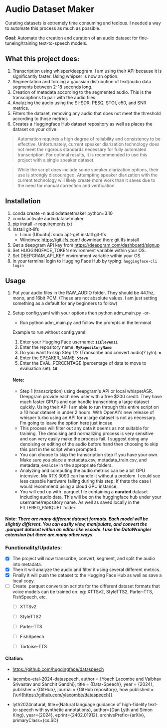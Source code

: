 # Audio Dataset Maker

Curating datasets is extremely time consuming and tedious. I needed a way to automate this process as much as possible. 

**__Goal__**: Automate the creation and curation of an audio dataset for fine-tuneing/training text-to-speech models.

## What this project does: ##
   1. Transcription using whisper/deepgram. I am using their API because it is significantly faster. Using whipser is now an option.
   2. Segmentation and forcing a gaussian distribution of text/audio data segments between 2-18 seconds long.
   3. Creation of metadata according to the segmented audio. This is the transcriptions to pair with the audio files.
   4. Analyzing the audio using the SI-SDR, PESQ, STOI, c50, and SNR metrics.
   5. Filters the dataset, removing any audio that does not meet the threshold according to those metrics
   6. Creates a Huggingface Hub dataset repository as well as places the dataset on your drive

> Automation requires a high degree of reliability and consistency to be effective. Unfortunately, current speaker diarization technology does not meet the rigorous standards necessary for fully automated transcription. For optimal results, it is recommended to use this project with a single speaker dataset.

> While the script does include some speaker diarization options, their use is strongly discouraged. Attempting speaker diarization with the current technology will likely create more work than it saves due to the need for manual correction and verification.

## Installation

1. conda create -n audiodatasetmaker python=3.10
2. conda activate audiodatasetmaker
3. pip install -r requirements.txt
4. Install git-lifs
   - Linux (Ubuntu): sudo apt-get install git-lfs 
   - Windows: https://git-lfs.com/ download then:  git lfs install 
5. Get a deepgram API key from https://deepgram.com/dashboard/signup
6. Set HUGGINGFACE_TOKEN environment variable within your OS.
7. Set DEEPGRAM_API_KEY environment variable within your OS.
8. In your terminal login to Hugging Face Hub by typing: ```huggingface-cli login```

## Usage
1. Put your audio files in the RAW_AUDIO folder. They should be 44.1hz, mono, and 16bit PCM. (These are not absolute values. I am just setting something as a default for any beginners to follow)
2. Setup config.yaml with your options then python adm_main.py -or-
   - Run python adm_main.py and follow the prompts in the terminal
   
   Example to run without config.yaml:
   1. Enter your Hugging Face username: __```IIEleven11```__
   2. Enter the repository name: __```MyRepositoryName```__
   3. Do you want to skip Step 1/2 (Transcribe and convert audio)? (y/n): __```n```__
   4. Enter the SPEAKER_NAME: __```Steve```__
   5. Enter the EVAL_PERCENTAGE (percentage of data to move to evaluation set): __```10```__

   #### Note: 
      - Step 1 (transcription) using deepgram's API or local whisperASR. Deepgram provide each new user with a free $200 credit. They have much faster GPU's and can handle transcribing a large dataset quickly. Using their API I am able to run through this entire script on a 10 hour dataset in under 2 hours. With OpenAI's new release of whisper turbo using an API for a large dataset is not as necessary. I'm going to leave the option here just incase. 
      - This process will filter out any data it deems as not suitable for training. The denoising and normalizing process is very sensitive and can very easily make the process fail. I suggest doing any denoising or editing of the audio before hand then choosing to skip this part in the script when prompted. 
      - You can choose to skip the transcription step if you have your own. Make sure you place a metadata.csv, metadata_train.csv, and metadata_eval.csv in the appropriate folders.
      - Analyzing and computing the audio metrics can be a bit GPU intensive. My RTX 3090 can handle it without a problem. I could see less capable hardware failing during this step. If thats the case I would recommend using a cloud GPU instance.
      -  You will end up with .parquet file containing a **curated** dataset including audio data. This will be on the huggingface hub under your username/repository name. As well as saved locally in the FILTERED_PARQUET folder.

#### Note: *There are many different dataset formats. Each model will be slightly different. You can easily view, manipulate, and convert the .parquet dataset within an editor like vscode. I use the DataWrangler extension but there are many other ways.*

### Functionality/Updates:
- [x] The project will now transcribe, convert, segment, and split the audio into metadata.
- [x] Then it will analyze the audio and filter it using several different metrics.
- [x] Finally it will push the dataset to the Hugging Face Hub as well as save a local copy.
- [ ] Create .parquet conversion scripts for the different dataset formats that voice models can be trained on. eg: XTTSv2, StyleTTS2, Parler-TTS, FishSpeech, etc.
   - [ ] XTTSv2
   - [ ] StyleTTS2
   - [ ] Parler-TTS
   - [ ] FishSpeech
   - [ ] Tortoise-TTS







#### Citation:
- https://github.com/huggingface/dataspeech

- lacombe-etal-2024-dataspeech,
  author = {Yoach Lacombe and Vaibhav Srivastav and Sanchit Gandhi},
  title = {Data-Speech},
  year = {2024},
  publisher = {GitHub},
  journal = {GitHub repository},
  how published = {\url{https://github.com/ylacombe/dataspeech}}

- lyth2024natural,
      title={Natural language guidance of high-fidelity text-to-speech with synthetic annotations},
      author={Dan Lyth and Simon King},
      year={2024},
      eprint={2402.01912},
      archivePrefix={arXiv},
      primaryClass={cs.SD}

